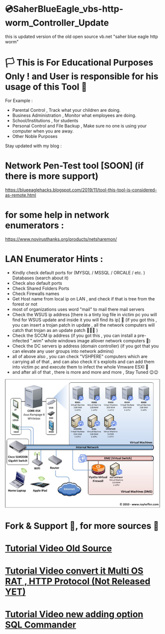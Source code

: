 # 💿SaherBlueEagle_vbs-http-worm_Controller_Update
this is updated version of the old open source vb.net "saher blue eagle http worm"

# 🏳 This is For Educational Purposes Only ! and User is responsible for his usage of this Tool  🔞

For Example : 
- Parental Control , Track what your children are doing.
- Business Administration , Monitor what employees are doing.
- School/Institutions , for students
- Personal Control and File Backup , Make sure no one is using your computer when you are away.
- Other Noble Purposes

Stay updated with my blog :
# Network Pen-Test tool [SOON] (if there is more support)
https://blueeaglehacks.blogspot.com/2019/11/tool-this-tool-is-considered-as-remote.html

# for some help in network enumerators : 
https://www.novirusthanks.org/products/netsharemon/
# LAN Enumerator Hints : 
- Kindly  check default ports for (MYSQL / MSSQL / ORCALE / etc. ) Databases (search about it)
- Check also default ports
- Check Shared Folders Ports 
- Check Firewalls names 
- Get Host name from local ip on LAN , and check if that is tree from the forest or not 
- most of organizations uses word "mail" to mail there mail servers 
- Check the WSUS ip address [there is a tinty log file in victim pc you will find for WSUS update and inside it you will find its ip] 🤣 (if you got this , you can insert a trojan patch in update , all the network computers will catch that trojan as an update patch 🤣🤣🤣 )
- Check the SCCM ip address (if you got this , you can install a pre-infected ".wim" whole windows image allover network computers 🤣)
- Check the DC servers ip address (domain controller) (if you got that you can elevate any user groups into network admins)
- all of above also , you can check "VSHPERE" computers which are carrying all of that , and can also check it`s exploits and can add them into victim pc and execute them to infect the whole Vmware ESXI 🤣 
- and after all of that , there is more and more and more , Stay Tuned 😉😉

<p align="center">
<img src="https://raw.githubusercontent.com/SaherBlueEagle/SaherBlueEagle_vbs-http-worm_Controller_Update/master/sample%20network%20diagram.jpg" ><br>

</p>

# Fork & Support 🥰, for more sources 🥰
# [Tutorial Video Old Source](https://www.youtube.com/watch?v=mn2wdL4yiuM "Tutorial 1") 

# [Tutorial Video convert it Multi OS RAT , HTTP Protocol (Not Released YET)](https://www.youtube.com/watch?v=bKWGJ8qyGFo "Tutorial 2")

# [Tutorial Video new adding option SQL Commander](https://www.youtube.com/watch?v=rSDKs_gPV9Y "Tutorial 3") 

